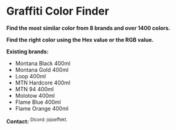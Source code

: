 # Graffiti Color Finder
**Find the most similar color from 8 brands and over 1400 colors.**

**Find the right color using the Hex value or the RGB value.**

**Existing brands:**
* Montana Black 400ml
* Montana Gold 400ml
* Loop 400ml
* MTN Hardcore 400ml
* MTN 94 400ml
* Molotow 400ml
* Flame Blue 400ml
* Flame Orange 400ml

**Contact:**
<sup>Dicord: jojoeffekt.</sup>
